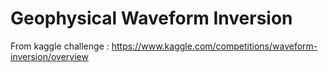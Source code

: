 # Geophysical Waveform Inversion
From kaggle challenge : https://www.kaggle.com/competitions/waveform-inversion/overview
